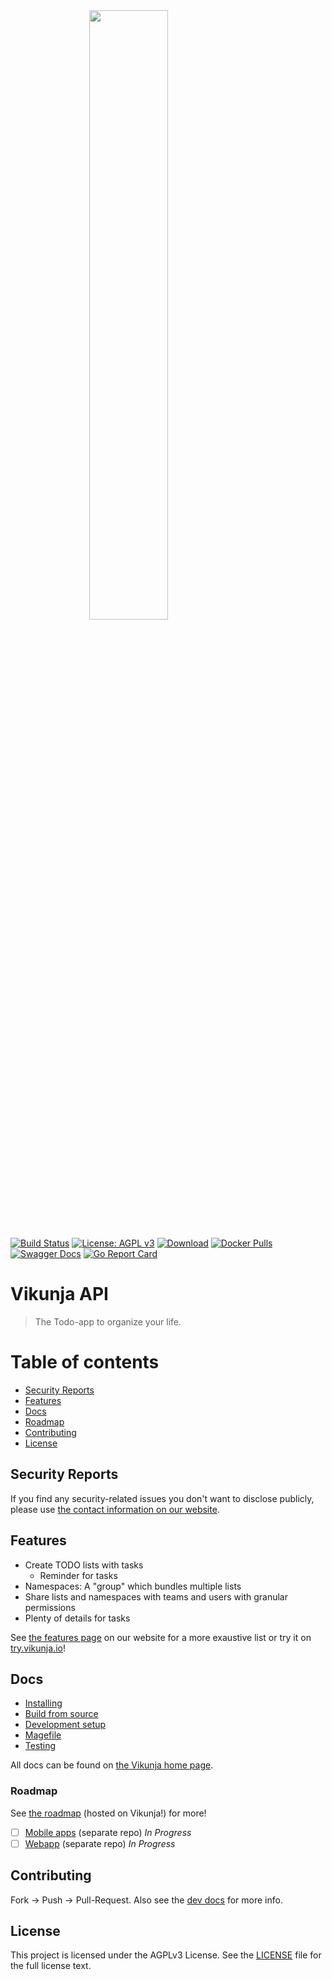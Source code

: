 <img src="https://vikunja.io/images/vikunja-logo.svg" alt="" style="display: block;width: 50%;margin: 0 auto;" width="50%"/>

[![Build Status](https://drone.kolaente.de/api/badges/vikunja/api/status.svg)](https://drone.kolaente.de/vikunja/api)
[![License: AGPL v3](https://img.shields.io/badge/License-AGPL%20v3-blue.svg)](LICENSE)
[![Download](https://img.shields.io/badge/download-v0.18.1-brightgreen.svg)](https://dl.vikunja.io)
[![Docker Pulls](https://img.shields.io/docker/pulls/vikunja/api.svg)](https://hub.docker.com/r/vikunja/api/)
[![Swagger Docs](https://img.shields.io/badge/swagger-docs-brightgreen.svg)](https://try.vikunja.io/api/v1/docs)
[![Go Report Card](https://goreportcard.com/badge/kolaente.dev/vikunja/api)](https://goreportcard.com/report/kolaente.dev/vikunja/api)

# Vikunja API

> The Todo-app to organize your life.

# Table of contents

* [Security Reports](#security-reports)
* [Features](#features)
* [Docs](#docs)
* [Roadmap](#roadmap)
* [Contributing](#contributing)
* [License](#license)

## Security Reports

If you find any security-related issues you don't want to disclose publicly, please use [the contact information on our website](https://vikunja.io/contact/#security).

## Features

* Create TODO lists with tasks
  * Reminder for tasks
* Namespaces: A "group" which bundles multiple lists
* Share lists and namespaces with teams and users with granular permissions
* Plenty of details for tasks

See [the features page](https://vikunja.io/en/features/) on our website for a more exaustive list or 
try it on [try.vikunja.io](https://try.vikunja.io)!

## Docs

* [Installing](https://vikunja.io/docs/installing/)
* [Build from source](https://vikunja.io/docs/build-from-sources/)
* [Development setup](https://vikunja.io/docs/development/)
* [Magefile](https://vikunja.io/docs/magefile/)
* [Testing](https://vikunja.io/docs/testing/)

All docs can be found on [the Vikunja home page](https://vikunja.io/docs/).

### Roadmap

See [the roadmap](https://my.vikunja.cloud/share/QFyzYEmEYfSyQfTOmIRSwLUpkFjboaBqQCnaPmWd/auth) (hosted on Vikunja!) for more!

* [ ] [Mobile apps](https://code.vikunja.io/app) (separate repo) *In Progress*
* [ ] [Webapp](https://code.vikunja.io/frontend) (separate repo) *In Progress*

## Contributing

Fork -> Push -> Pull-Request. Also see the [dev docs](https://vikunja.io/docs/development/) for more info.

## License

This project is licensed under the AGPLv3 License. See the [LICENSE](LICENSE) file for the full license text.
